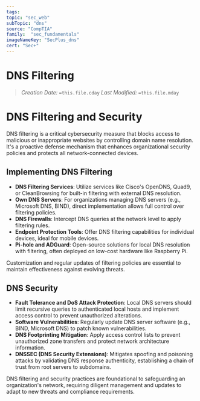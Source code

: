 ```yaml
---
tags:
topic: "sec_web"
subTopic: "dns"
source: "CompTIA"
family:  "sec_fundamentals"
imageNameKey: "SecPlus_dns" 
cert: "Sec+"
---
```

# DNS Filtering
> *Creation Date:* `=this.file.cday`
> *Last Modified:* `=this.file.mday`

# DNS Filtering and Security

DNS filtering is a critical cybersecurity measure that blocks access to malicious or inappropriate websites by controlling domain name resolution. It's a proactive defense mechanism that enhances organizational security policies and protects all network-connected devices.

## Implementing DNS Filtering

- **DNS Filtering Services**: Utilize services like Cisco's OpenDNS, Quad9, or CleanBrowsing for built-in filtering with external DNS resolution.
- **Own DNS Servers**: For organizations managing DNS servers (e.g., Microsoft DNS, BIND), direct implementation allows full control over filtering policies.
- **DNS Firewalls**: Intercept DNS queries at the network level to apply filtering rules.
- **Endpoint Protection Tools**: Offer DNS filtering capabilities for individual devices, ideal for mobile devices.
- **Pi-hole and ADGuard**: Open-source solutions for local DNS resolution with filtering, often deployed on low-cost hardware like Raspberry Pi.

Customization and regular updates of filtering policies are essential to maintain effectiveness against evolving threats.

## DNS Security

- **Fault Tolerance and DoS Attack Protection**: Local DNS servers should limit recursive queries to authenticated local hosts and implement access control to prevent unauthorized alterations.
- **Software Vulnerabilities**: Regularly update DNS server software (e.g., BIND, Microsoft DNS) to patch known vulnerabilities.
- **DNS Footprinting Mitigation**: Apply access control lists to prevent unauthorized zone transfers and protect network architecture information.
- **DNSSEC (DNS Security Extensions)**: Mitigates spoofing and poisoning attacks by validating DNS response authenticity, establishing a chain of trust from root servers to subdomains.

DNS filtering and security practices are foundational to safeguarding an organization's network, requiring diligent management and updates to adapt to new threats and compliance requirements.
